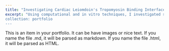 ```yaml
---
title: "Investigating Cardiac Leiomdoin's Tropomyosin Binding Interface"
excerpt: "Using computational and in vitro techniques, I investigated small mutation changes in affinity between the tropomyosin-leiomodin binding sites ![Alt text](https://brayan-osegueda.io/images/Positions-of-the-mutations-A-Structure-of-Lmod2s1-aTM1a1-14Zip-complex-PDB-ID-6UT2.png)
collection: portfolio
---
```


This is an item in your portfolio. It can be have images or nice text. If you name the file .md, it will be parsed as markdown. If you name the file .html, it will be parsed as HTML. 
